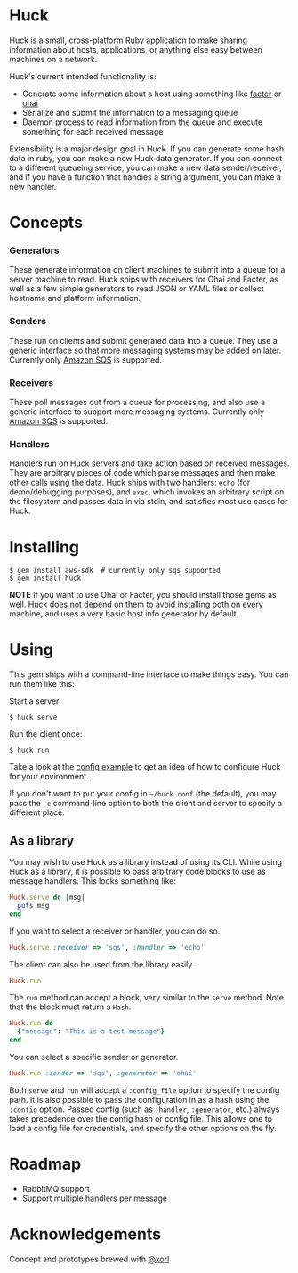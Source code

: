 # Huck

Huck is a small, cross-platform Ruby application to make sharing information
about hosts, applications, or anything else easy between machines on a network.

Huck's current intended functionality is:

* Generate some information about a host using something like
  [facter](https://projects.puppetlabs.com/projects/facter) or
  [ohai](http://docs.opscode.com/ohai.html)
* Serialize and submit the information to a messaging queue
* Daemon process to read information from the queue and execute something for
  each received message

Extensibility is a major design goal in Huck. If you can generate some hash data
in ruby, you can make a new Huck data generator. If you can connect to a
different queueing service, you can make a new data sender/receiver, and if you
have a function that handles a string argument, you can make a new handler.

# Concepts

### Generators

These generate information on client machines to submit into a queue for a
server machine to read. Huck ships with receivers for Ohai and Facter, as well
as a few simple generators to read JSON or YAML files or collect hostname and
platform information.

### Senders

These run on clients and submit generated data into a queue. They use a generic
interface so that more messaging systems may be added on later. Currently only
[Amazon SQS](http://aws.amazon.com/sqs/) is supported.

### Receivers

These poll messages out from a queue for processing, and also use a generic
interface to support more messaging systems. Currently only
[Amazon SQS](http://aws.amazon.com/sqs/) is supported.

### Handlers

Handlers run on Huck servers and take action based on received messages. They
are arbitrary pieces of code which parse messages and then make other calls
using the data. Huck ships with two handlers: `echo` (for demo/debugging
purposes), and `exec`, which invokes an arbitrary script on the filesystem and
passes data in via stdin, and satisfies most use cases for Huck.

# Installing
```
$ gem install aws-sdk  # currently only sqs supported
$ gem install huck
```

**NOTE**
If you want to use Ohai or Facter, you should install those gems as well. Huck
does not depend on them to avoid installing both on every machine, and uses a
very basic host info generator by default.

# Using

This gem ships with a command-line interface to make things easy. You can run
them like this:

Start a server:
```
$ huck serve
```

Run the client once:
```
$ huck run
```

Take a look at the [config example](huck.conf.sample) to get an idea of how to
configure Huck for your environment.

If you don't want to put your config in `~/huck.conf` (the default), you may
pass the `-c` command-line option to both the client and server to specify a
different place.

## As a library

You may wish to use Huck as a library instead of using its CLI. While using Huck
as a library, it is possible to pass arbitrary code blocks to use as message
handlers. This looks something like:
```ruby
Huck.serve do |msg|
  puts msg
end
```

If you want to select a receiver or handler, you can do so.
```ruby
Huck.serve :receiver => 'sqs', :handler => 'echo'
```

The client can also be used from the library easily.
```ruby
Huck.run
```

The `run` method can accept a block, very similar to the `serve` method. Note
that the block must return a `Hash`.
```ruby
Huck.run do
  {"message": "This is a test message"}
end
```

You can select a specific sender or generator.
```ruby
Huck.run :sender => 'sqs', :generator => 'ohai'
```

Both `serve` and `run` will accept a `:config_file` option to specify the
config path. It is also possible to pass the configuration in as a hash using
the `:config` option. Passed config (such as `:handler`, `:generator`, etc.)
always takes precedence over the config hash or config file. This allows one to
load a config file for credentials, and specify the other options on the fly.

# Roadmap

* RabbitMQ support
* Support multiple handlers per message

# Acknowledgements

Concept and prototypes brewed with [@xorl](https://github.com/xorl)
